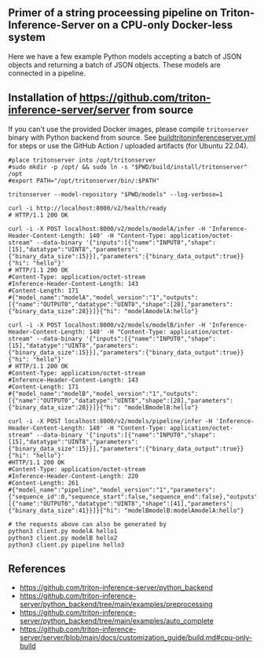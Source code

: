 ##  Primer of a string proceessing pipeline on Triton-Inference-Server on a CPU-only Docker-less system

Here we have a few example Python models accepting a batch of JSON objects and returning a batch of JSON objects. These models are connected in a pipeline.

## Installation of https://github.com/triton-inference-server/server from source
If you can't use the provided Docker images, please compile `tritonserver` binary with Python backend from source. See [buildtritoninferenceserver.yml](./.github/workflows/buildtritoninferenceserver.yml) for steps or use the GitHub Action / uploaded artifacts (for Ubuntu 22.04).

```shell
#place tritonserver into /opt/tritonserver
#sudo mkdir -p /opt/ && sudo ln -s "$PWD/build/install/tritonserver" /opt
#export PATH="/opt/tritonserver/bin/:$PATH"

tritonserver --model-repository "$PWD/models" --log-verbose=1

curl -i http://localhost:8000/v2/health/ready
# HTTP/1.1 200 OK

curl -i -X POST localhost:8000/v2/models/modelA/infer -H 'Inference-Header-Content-Length: 140' -H "Content-Type: application/octet-stream" --data-binary '{"inputs":[{"name":"INPUT0","shape":[15],"datatype":"UINT8","parameters":{"binary_data_size":15}}],"parameters":{"binary_data_output":true}}{"hi": "hello"}'
# HTTP/1.1 200 OK
#Content-Type: application/octet-stream
#Inference-Header-Content-Length: 143
#Content-Length: 171
#{"model_name":"modelA","model_version":"1","outputs":[{"name":"OUTPUT0","datatype":"UINT8","shape":[28],"parameters":{"binary_data_size":28}}]}{"hi": "modelAmodelA:hello"}

curl -i -X POST localhost:8000/v2/models/modelB/infer -H 'Inference-Header-Content-Length: 140' -H "Content-Type: application/octet-stream" --data-binary '{"inputs":[{"name":"INPUT0","shape":[15],"datatype":"UINT8","parameters":{"binary_data_size":15}}],"parameters":{"binary_data_output":true}}{"hi": "hello"}'
# HTTP/1.1 200 OK
#Content-Type: application/octet-stream
#Inference-Header-Content-Length: 143
#Content-Length: 171
#{"model_name":"modelB","model_version":"1","outputs":[{"name":"OUTPUT0","datatype":"UINT8","shape":[28],"parameters":{"binary_data_size":28}}]}{"hi": "modelBmodelB:hello"}

curl -i -X POST localhost:8000/v2/models/pipeline/infer -H 'Inference-Header-Content-Length: 140' -H "Content-Type: application/octet-stream" --data-binary '{"inputs":[{"name":"INPUT0","shape":[15],"datatype":"UINT8","parameters":{"binary_data_size":15}}],"parameters":{"binary_data_output":true}}{"hi": "hello"}'
#HTTP/1.1 200 OK
#Content-Type: application/octet-stream
#Inference-Header-Content-Length: 220
#Content-Length: 261
#{"model_name":"pipeline","model_version":"1","parameters":{"sequence_id":0,"sequence_start":false,"sequence_end":false},"outputs":[{"name":"OUTPUT0","datatype":"UINT8","shape":[41],"parameters":{"binary_data_size":41}}]}{"hi": "modelBmodelB:modelAmodelA:hello"}

# the requests above can also be generated by
python3 client.py modelA hello1
python3 client.py modelB hello2
python3 client.py pipeline hello3
```

## References
- https://github.com/triton-inference-server/python_backend
- https://github.com/triton-inference-server/python_backend/tree/main/examples/preprocessing
- https://github.com/triton-inference-server/python_backend/tree/main/examples/auto_complete
- https://github.com/triton-inference-server/server/blob/main/docs/customization_guide/build.md#cpu-only-build
